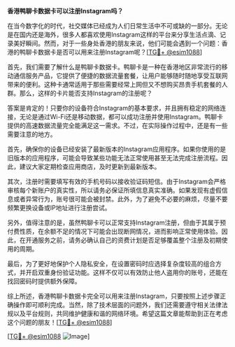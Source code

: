 **香港鸭聊卡数据卡可以注册Instagram吗？**

在当今数字化的时代，社交媒体已经成为人们日常生活中不可或缺的一部分。无论是在国内还是海外，很多人都喜欢使用Instagram这样的平台来分享生活点滴、记录美好瞬间。然而，对于一些身处香港的朋友来说，他们可能会遇到一个问题：香港的鸭聊卡数据卡是否可以用来注册Instagram呢？[[TG💪+ @esim1088](https://t.me/s/esim1088)]

首先，我们需要了解什么是鸭聊卡数据卡。鸭聊卡是一种在香港地区非常流行的移动通信服务产品，它提供了便捷的数据流量套餐，让用户能够随时随地享受互联网带来的便利。这种卡通常适用于那些需要经常上网但又不想购买昂贵手机套餐的人群。那么，这样的卡片能否支持Instagram的注册呢？

答案是肯定的！只要你的设备符合Instagram的基本要求，并且拥有稳定的网络连接，无论是通过Wi-Fi还是移动数据，都可以成功注册并使用Instagram。鸭聊卡提供的高速数据流量完全能满足这一需求。不过，在实际操作过程中，还是有一些需要注意的地方。

首先，确保你的设备已经安装了最新版本的Instagram应用程序。如果你使用的是旧版本的应用程序，可能会导致某些功能无法正常使用甚至无法完成注册流程。因此，建议大家定期检查应用商店，及时更新到最新版本。

其次，注册时需要填写有效的手机号码以接收验证码短信。由于Instagram会严格审核每个新账户的真实性，所以请务必保证所填信息真实准确。如果发现有虚假信息或者异常行为，账号很可能会被封禁。此外，为了避免不必要的麻烦，尽量不要频繁更换设备或IP地址进行注册尝试。

另外，值得注意的是，虽然鸭聊卡可以正常支持Instagram注册，但由于其属于预付费性质，在余额不足的情况下可能会出现断网情况，进而影响正常使用体验。因此，在开通服务之前，请务必确认自己的资费计划是否足够覆盖整个注册及初期使用的周期。

最后，为了更好地保护个人隐私安全，在设置密码时应选择复杂度较高的组合方式，并开启双重身份验证功能。这样不仅可以有效防止他人盗用你的账号，还能在找回密码时提供额外保障。

综上所述，香港鸭聊卡数据卡完全可以用来注册Instagram，只要按照上述步骤正确操作即可顺利完成。当然，除了技术层面的问题外，我们还需要遵守相关法律法规以及平台规则，共同维护健康和谐的网络环境。希望这篇文章能帮助到正在考虑这个问题的朋友！[[TG💪+ @esim1088](https://t.me/s/esim1088)]

[[TG💪+ @esim1088](https://t.me/s/esim1088) ![Image](https://i.postimg.cc/4NQfJmqS/Snipaste-2025-05-13-00-14-12.png)]